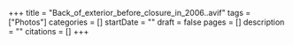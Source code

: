 +++
title = "Back_of_exterior_before_closure_in_2006..avif"
tags = ["Photos"]
categories = []
startDate = ""
draft = false
pages = []
description = ""
citations = []
+++
